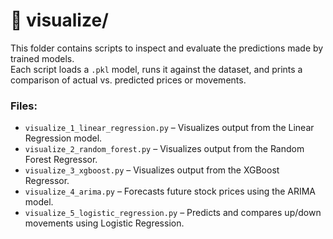 # 📂 visualize/

This folder contains scripts to inspect and evaluate the predictions made by trained models.  
Each script loads a `.pkl` model, runs it against the dataset, and prints a comparison of actual vs. predicted prices or movements.

### Files:
- `visualize_1_linear_regression.py` – Visualizes output from the Linear Regression model.
- `visualize_2_random_forest.py` – Visualizes output from the Random Forest Regressor.
- `visualize_3_xgboost.py` – Visualizes output from the XGBoost Regressor.
- `visualize_4_arima.py` – Forecasts future stock prices using the ARIMA model.
- `visualize_5_logistic_regression.py` – Predicts and compares up/down movements using Logistic Regression.